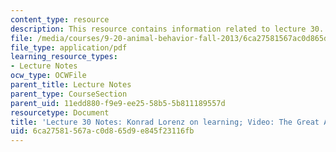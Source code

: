 ```yaml
---
content_type: resource
description: This resource contains information related to lecture 30.
file: /media/courses/9-20-animal-behavior-fall-2013/6ca27581567ac0d865d9e845f23116fb_MIT9_20F13_Lec30.pdf
file_type: application/pdf
learning_resource_types:
- Lecture Notes
ocw_type: OCWFile
parent_title: Lecture Notes
parent_type: CourseSection
parent_uid: 11edd880-f9e9-ee25-58b5-5b811189557d
resourcetype: Document
title: 'Lecture 30 Notes: Konrad Lorenz on learning; Video: The Great Apes'
uid: 6ca27581-567a-c0d8-65d9-e845f23116fb
---
```


